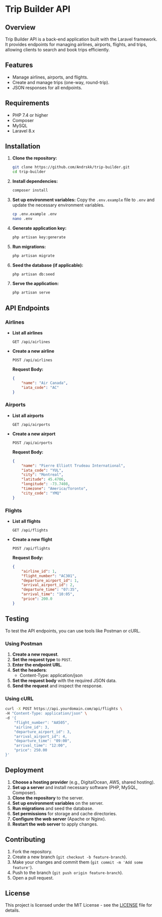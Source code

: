 # Trip Builder API

## Overview

Trip Builder API is a back-end application built with the Laravel framework. It provides endpoints for managing airlines, airports, flights, and trips, allowing clients to search and book trips efficiently.

## Features

-   Manage airlines, airports, and flights.
-   Create and manage trips (one-way, round-trip).
-   JSON responses for all endpoints.

## Requirements

-   PHP 7.4 or higher
-   Composer
-   MySQL
-   Laravel 8.x

## Installation

1. **Clone the repository:**

    ```bash
    git clone https://github.com/Andrskk/trip-builder.git
    cd trip-builder
    ```

2. **Install dependencies:**

    ```bash
    composer install
    ```

3. **Set up environment variables:**
   Copy the `.env.example` file to `.env` and update the necessary environment variables.

    ```bash
    cp .env.example .env
    nano .env
    ```

4. **Generate application key:**

    ```bash
    php artisan key:generate
    ```

5. **Run migrations:**

    ```bash
    php artisan migrate
    ```

6. **Seed the database (if applicable):**

    ```bash
    php artisan db:seed
    ```

7. **Serve the application:**
    ```bash
    php artisan serve
    ```

## API Endpoints

### Airlines

-   **List all airlines**

    ```http
    GET /api/airlines
    ```

-   **Create a new airline**
    ```http
    POST /api/airlines
    ```
    **Request Body:**
    ```json
    {
        "name": "Air Canada",
        "iata_code": "AC"
    }
    ```

### Airports

-   **List all airports**

    ```http
    GET /api/airports
    ```

-   **Create a new airport**
    ```http
    POST /api/airports
    ```
    **Request Body:**
    ```json
    {
        "name": "Pierre Elliott Trudeau International",
        "iata_code": "YUL",
        "city": "Montreal",
        "latitude": 45.4706,
        "longitude": -73.7408,
        "timezone": "America/Toronto",
        "city_code": "YMQ"
    }
    ```

### Flights

-   **List all flights**

    ```http
    GET /api/flights
    ```

-   **Create a new flight**
    ```http
    POST /api/flights
    ```
    **Request Body:**
    ```json
    {
        "airline_id": 1,
        "flight_number": "AC301",
        "departure_airport_id": 1,
        "arrival_airport_id": 2,
        "departure_time": "07:35",
        "arrival_time": "10:05",
        "price": 200.0
    }
    ```

## Testing

To test the API endpoints, you can use tools like Postman or cURL.

### Using Postman

1. **Create a new request**.
2. **Set the request type** to `POST`.
3. **Enter the endpoint URL**.
4. **Set the headers**:
    - Content-Type: application/json
5. **Set the request body** with the required JSON data.
6. **Send the request** and inspect the response.

### Using cURL

```bash
curl -X POST https://api.yourdomain.com/api/flights \
-H "Content-Type: application/json" \
-d '{
    "flight_number": "AA505",
    "airline_id": 3,
    "departure_airport_id": 3,
    "arrival_airport_id": 4,
    "departure_time": "09:00",
    "arrival_time": "12:00",
    "price": 250.00
}'
```

## Deployment

1. **Choose a hosting provider** (e.g., DigitalOcean, AWS, shared hosting).
2. **Set up a server** and install necessary software (PHP, MySQL, Composer).
3. **Clone the repository** to the server.
4. **Set up environment variables** on the server.
5. **Run migrations** and seed the database.
6. **Set permissions** for storage and cache directories.
7. **Configure the web server** (Apache or Nginx).
8. **Restart the web server** to apply changes.

## Contributing

1. Fork the repository.
2. Create a new branch (`git checkout -b feature-branch`).
3. Make your changes and commit them (`git commit -m 'Add some feature'`).
4. Push to the branch (`git push origin feature-branch`).
5. Open a pull request.

## License

This project is licensed under the MIT License - see the [LICENSE](LICENSE) file for details.
